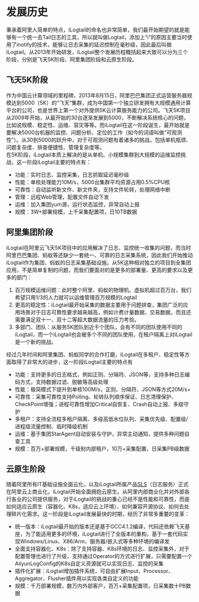 # 发展历史

秉承着阿里人简单的特点，iLogtail的命名也非常简单，我们最开始期望的就是能够有一个统一去Tail日志的工具，所以就叫做Logtail，添加上“i”的原因主要当时使用了inotify的技术，能够让日志采集的延迟控制在毫秒级，因此最后叫做iLogtail。从2013年开始研发，iLogtail整个发展历程概括起来大致可以分为三个阶段，分别是飞天5K阶段、阿里集团阶段和云原生阶段。﻿

## 飞天5K阶段

作为中国云计算领域的里程碑，2013年8月15日，阿里巴巴集团正式运营服务器规模达到5000（5K）的“飞天”集群，成为中国第一个独立研发拥有大规模通用计算平台的公司，也是世界上第一个对外提供5K云计算服务能力的公司。飞天5K项目从2009年开始，从最开始的30台逐渐发展到5000，不断解决系统核心的问题，比如说规模、稳定性、运维、容灾等等。而iLogtail在这一阶段诞生，最开始就是要解决5000台机器的监控、问题分析、定位的工作（如今的词语叫做“可观测性”）。从30到5000的跃升中，对于可观测问题有着诸多的挑战，包括单机瓶颈、问题复杂度、排查便捷性、管理复杂度等。\
在5K阶段，iLogtail本质上解决的是从单机、小规模集群到大规模的运维监控挑战，这一阶段iLogtail主要的特点有：

* 功能：实时日志、监控采集，日志抓取延迟毫秒级
* 性能：单核处理能力10M/s，5000台集群平均资源占用0.5%CPU核
* 可靠性：自动监听新文件、新文件夹，支持文件轮转，处理网络中断
* 管理：远程Web管理，配置文件自动下发
* 运维：加入集团yum源，运行状态监控，异常自动上报
* 规模：3W+部署规模，上千采集配置项，日10TB数据

## 阿里集团阶段 <a href="#4ever-bi-265" id="4ever-bi-265"></a>

iLogtail在阿里云飞天5K项目中的应用解决了日志、监控统一收集的问题，而当时阿里巴巴集团、蚂蚁等还缺少一套统一、可靠的日志采集系统，因此我们开始推动iLogtail作为集团、蚂蚁的日志采集基础设施。从5K这种相对独立的项目到全集团应用，不是简单复制的问题，而我们要面对的是更多的部署量、更高的要求以及更多的部门：

1. 百万规模运维问题：此时整个阿里、蚂蚁的物理机、虚拟机超过百万台，我们希望只用1/3的人力就可以运维管理百万规模的Logtail
2. 更高的稳定性：iLogtail最开始采集的数据主要用于问题排查，集团广泛的应用场景对于日志可靠性要求越来越高，例如计费计量数据、交易数据，而且还需要满足双十一、双十二等超大数据流量的压力考验。
3. 多部门、团队：从服务5K团队到近千个团队，会有不同的团队使用不同的iLogtail，而一个iLogtail也会被多个不同的团队使用，在租户隔离上对iLogtail是一个新的挑战。

经过几年时间和阿里集团、蚂蚁同学的合作打磨，iLogtail在多租户、稳定性等方面取得了非常大的进步，这一阶段iLogtail主要的特点有

* 功能：支持更多的日志格式，例如正则、分隔符、JSON等，支持多种日志编码方式，支持数据过滤、脱敏等高级处理
* 性能：极简模式下提升到单核100M/s，正则、分隔符、JSON等方式20M/s+
* 可靠性：采集可靠性支持Polling、轮转队列顺序保证、日志清理保护、CheckPoint增强；进程可靠性增加Critical自恢复、Crash自动上报、多级守护
* 多租户：支持全流程多租户隔离、多级高低水位队列、采集优先级、配置级/进程级流量控制、临时降级机制
* 运维：基于集团StarAgent自动安装与守护，异常主动通知，提供多种问题自查工具
* 规模：百万+部署规模，千级别内部租户，10万+采集配置，日采集PB级数据

## 云原生阶段 <a href="#4ever-bi-329" id="4ever-bi-329"></a>

随着阿里所有IT基础设施全面云化，以及iLogtail所属产品[SLS](https://www.aliyun.com/product/sls)（日志服务）正式在阿里云上商业化，iLogtail开始全面拥抱云原生。从阿里内部商业化并对外部各行各业的公司提供服务，对于iLogtail的挑战的重心已经不是性能和可靠性，而是如何适应云原生（容器化、K8s，适应云上环境）、如何兼容开源协议、如何去处理碎片化需求。这一阶段是iLogtail发展最快的时期，经历了非常多重要的变革：

* 统一版本：iLogtail最开始的版本还是基于GCC4.1.2编译，代码还依赖飞天基座，为了能适用更多的环境，iLogtail进行了全版本的重构，基于一套代码实现Windows/Linux、X86/Arm、服务器/嵌入式等多种环境的编译发
* 全面支持容器化、K8s：除了支持容器、K8s环境的日志、监控采集外，对于配置管理也进行了升级，支持通过Operator的方式进行扩展，只需要配置一个AliyunLogConfig的K8s自定义资源就可以实现日志、监控的采集
* 插件化扩展：iLogtail增加插件系统，可自由扩展Input、Processor、Aggregator、Flusher插件用以实现各类自定义的功能
* 规模：千万部署规模，数万内外部客户，百万+采集配置项，日采集数十PB数据
